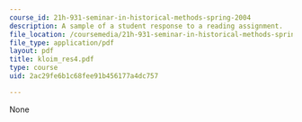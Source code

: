 ```yaml
---
course_id: 21h-931-seminar-in-historical-methods-spring-2004
description: A sample of a student response to a reading assignment.
file_location: /coursemedia/21h-931-seminar-in-historical-methods-spring-2004/2ac29fe6b1c68fee91b456177a4dc757_kloim_res4.pdf
file_type: application/pdf
layout: pdf
title: kloim_res4.pdf
type: course
uid: 2ac29fe6b1c68fee91b456177a4dc757

---
```

None